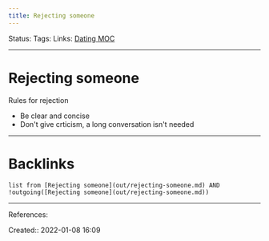 ```yaml
---
title: Rejecting someone
---
```

Status: 
Tags: 
Links: [Dating MOC](out/dating-moc.md)
___
# Rejecting someone
Rules for rejection
- Be clear and concise
- Don't give crticism, a long conversation isn't needed
___
# Backlinks
```dataview
list from [Rejecting someone](out/rejecting-someone.md) AND !outgoing([Rejecting someone](out/rejecting-someone.md))
```
___
References:

Created:: 2022-01-08 16:09